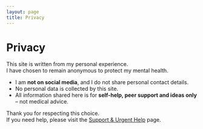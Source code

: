 ```yaml
---
layout: page
title: Privacy
---
```


# Privacy

This site is written from my personal experience.  
I have chosen to remain anonymous to protect my mental health.  

- I am **not on social media**, and I do not share personal contact details.  
- No personal data is collected by this site.  
- All information shared here is for **self-help, peer support and ideas only** – not medical advice.  

Thank you for respecting this choice.  
If you need help, please visit the [Support & Urgent Help](support.md) page.